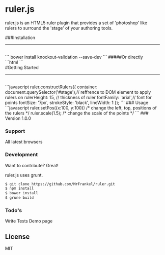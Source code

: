 ruler.js
======

ruler.js is an HTML5 ruler plugin that provides a set of 'photoshop' like rulers to surround the 'stage' of your authoring tools.

###Installation
<hr>
<br/>
```
bower install knockout-validation --save-dev
```
#####Or directly
<br/>
```html
<script src="css/ruler.css"></script>
<script src="js/ruler.js"></script>
```
<br/>
#Getting Started
<hr>
<br/>
```javascript
 ruler.constructRulers({
        container: document.querySelector('#stage'),// reffrence to DOM element to apply rulers on 
        rulerHeight: 15, // thickness of ruler
        fontFamily: 'arial',// font for points
        fontSize: '7px', 
        strokeStyle: 'black',
        lineWidth: 1
    });
```
### Usage 
```javascript
ruler.setPos({x:100, y:100})
/*
change the left, top, positions of the rulers
*/
ruler.scale(1.5);
/*
change the scale of the points
*/
```
### Version
1.0.0

### Support

All latest browsers


### Development

Want to contribute? Great!

ruler.js uses grunt.
```sh
$ git clone https://github.com/MrFrankel/ruler.git
$ npm install
$ bower install
$ grune build
```

### Todo's

Write Tests
Demo page

License
----

MIT


